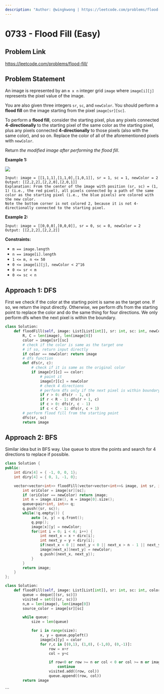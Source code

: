 ```yaml
---
description: "Author: @wingkwong | https://leetcode.com/problems/flood-fill/"
---
```


# 0733 - Flood Fill (Easy)

## Problem Link

https://leetcode.com/problems/flood-fill/

## Problem Statement

An image is represented by an `m x n` integer grid `image` where `image[i][j]` represents the pixel value of the image.

You are also given three integers `sr`, `sc`, and `newColor`. You should perform a **flood fill** on the image starting from the pixel `image[sr][sc]`.

To perform a **flood fill**, consider the starting pixel, plus any pixels connected **4-directionally** to the starting pixel of the same color as the starting pixel, plus any pixels connected **4-directionally** to those pixels (also with the same color), and so on. Replace the color of all of the aforementioned pixels with `newColor`.

Return _the modified image after performing the flood fill_.

**Example 1:**

![](https://assets.leetcode.com/uploads/2021/06/01/flood1-grid.jpg)

```
Input: image = [[1,1,1],[1,1,0],[1,0,1]], sr = 1, sc = 1, newColor = 2
Output: [[2,2,2],[2,2,0],[2,0,1]]
Explanation: From the center of the image with position (sr, sc) = (1, 1) (i.e., the red pixel), all pixels connected by a path of the same color as the starting pixel (i.e., the blue pixels) are colored with the new color.
Note the bottom corner is not colored 2, because it is not 4-directionally connected to the starting pixel.
```

**Example 2:**

```
Input: image = [[0,0,0],[0,0,0]], sr = 0, sc = 0, newColor = 2
Output: [[2,2,2],[2,2,2]]
```

**Constraints:**

- `m == image.length`
- `n == image[i].length`
- `1 <= m, n <= 50`
- `0 <= image[i][j], newColor < 2^16`
- `0 <= sr < m`
- `0 <= sc < n`

## Approach 1: DFS

First we check if the color at the starting point is same as the target one. If so, we return the input directly. Otherwise, we perform dfs from the starting point to replace the color and do the same thing for four directions. We only perform dfs when the next pixel is within the boundary.

<SolutionAuthor name="@wingkwong"/>

```python
class Solution:
    def floodFill(self, image: List[List[int]], sr: int, sc: int, newColor: int) -> List[List[int]]:
        R, C = len(image), len(image[0])
        color = image[sr][sc]
        # check if the color is same as the target one
        # if so, return input directly
        if color == newColor: return image
        # dfs function
        def dfs(r, c):
            # check if it is same as the original color
            if image[r][c] == color:
                # paint it
                image[r][c] = newColor
                # check 4 directions
                # perform dfs only if the next pixel is within boundary
                if r > 0: dfs(r - 1, c)
                if r < R - 1: dfs(r + 1, c)
                if c > 0: dfs(r, c - 1)
                if c < C - 1: dfs(r, c + 1)
        # perform flood fill from the starting point
        dfs(sr, sc)
        return image
```

## Approach 2: BFS

Similar idea but in BFS way. Use queue to store the points and search for 4 directions to replace if possible.

<Tabs>
<TabItem value="cpp" label="C++">
<SolutionAuthor name="@wingkwong"/>

```cpp
class Solution {
public:
    int dirx[4] = { -1, 0, 0, 1};
    int diry[4] = { 0, 1, -1, 0};

    vector<vector<int>> floodFill(vector<vector<int>>& image, int sr, int sc, int newColor) {
        int oriColor = image[sr][sc];
        if (oriColor == newColor) return image;
        int n = image.size(), m = image[0].size();
        queue<pair<int, int>> q;
        q.push({sr, sc});
        while(!q.empty()) {
            auto [x, y] = q.front();
            q.pop();
            image[x][y] = newColor;
            for(int i = 0; i < 4; i++) {
                int next_x = x + dirx[i];
                int next_y = y + diry[i];
                if(next_x < 0 || next_y < 0 || next_x > n - 1 || next_y > m - 1 || image[next_x][next_y] != oriColor) continue;
                image[next_x][next_y] = newColor;
                q.push({next_x, next_y});
            }
        }
        return image;
    }
};
```

</TabItem>

<TabItem value="py" label="Python">
<SolutionAuthor name="@dhanu084"/>

```py
class Solution:
    def floodFill(self, image: List[List[int]], sr: int, sc: int, color: int) -> List[List[int]]:
        queue = deque([(sr, sc)])
        visited = set([(sr, sc)])
        n,m = len(image), len(image[0])
        source_color = image[sr][sc]

        while queue:
            size = len(queue)

            for i in range(size):
                x, y = queue.popleft()
                image[x][y] = color
                for r,c in [(0,1), (1,0), (-1,0), (0,-1)]:
                    row = x+r
                    col = y+c

                    if row<0 or row >= n or col < 0 or col >= m or image[row][col] != source_color or (row, col) in visited:
                        continue
                    visited.add((row, col))
                    queue.append((row, col))
        return image
```

</TabItem>
</Tabs>
```
